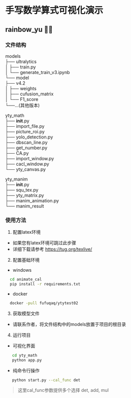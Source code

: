 # 手写数学算式可视化演示
## rainbow_yu 🐋✨

### 文件结构
models  
├── ultralytics  
│   ├── train.py  
│   └── generate_train_v3.ipynb  
└── model  
    ├── v4.2  
    │     ├── weights  
    │     ├── cufusion_matrix  
    │     └── F1_score  
    └──...(其他版本)  

yty_math  
├── __init__.py  
├── import_file.py  
├── picture_roi.py  
├── yolo_detection.py  
├── dbscan_line.py  
├── get_number.py  
├── CA.py  
├── import_window.py  
├── cacl_window.py  
└── yty_canvas.py  
  
yty_manim  
├── __init__.py  
├── squ_tex.py  
├── yty_matrix.py  
├── manim_animation.py  
└── manim_result  

### 使用方法

1. 配置latex环境
- 如果您有latex环境可跳过此步骤
- 详细下载请参考 https://tug.org/texlive/

2. 配置基础环境
- windows
```bash
  cd animate_cal
  pip install -r requirements.txt 
```

- docker
```bash
  docker -pull fufuqaq/ytytest02
```

3. 获取模型文件
- 请联系作者，将文件结构中的models放置于项目的根目录

4. 运行项目
- 可视化界面
```bash
   cd yty_math
   python app.py 
```

- 纯命令行操作
```bash
   python start.py --cal_func det
```
> 这里cal_func参数提供多个选择 det, add, mul 